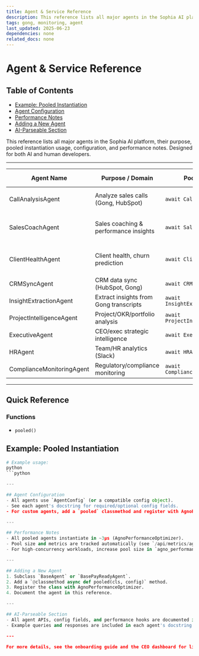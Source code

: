 ```yaml
---
title: Agent & Service Reference
description: This reference lists all major agents in the Sophia AI platform, their purpose, pooled instantiation usage, configuration, and performance notes. Designed for both AI and human developers. ---
tags: gong, monitoring, agent
last_updated: 2025-06-23
dependencies: none
related_docs: none
---
```


# Agent & Service Reference


## Table of Contents

- [Example: Pooled Instantiation](#example:-pooled-instantiation)
- [Agent Configuration](#agent-configuration)
- [Performance Notes](#performance-notes)
- [Adding a New Agent](#adding-a-new-agent)
- [AI-Parseable Section](#ai-parseable-section)

This reference lists all major agents in the Sophia AI platform, their purpose, pooled instantiation usage, configuration, and performance notes. Designed for both AI and human developers.

---

| Agent Name                | Purpose / Domain                        | Pooled Instantiation Example                | Config Object         | Performance Notes                |
|---------------------------|-----------------------------------------|---------------------------------------------|----------------------|----------------------------------|
| CallAnalysisAgent         | Analyze sales calls (Gong, HubSpot)     | `await CallAnalysisAgent.pooled(config)`    | `AgentConfig`        | Ultra-fast, pooled, <10μs         |
| SalesCoachAgent           | Sales coaching & performance insights   | `await SalesCoachAgent.pooled(config)`      | `AgentConfig`        | Pooled, <10μs, Snowflake support  |
| ClientHealthAgent         | Client health, churn prediction         | `await ClientHealthAgent.pooled(config)`    | `AgentConfig`        | Pooled, <10μs, Snowflake support  |
| CRMSyncAgent              | CRM data sync (HubSpot, Gong)           | `await CRMSyncAgent.pooled(config)`         | `AgentConfig`        | Pooled, <10μs                     |
| InsightExtractionAgent    | Extract insights from Gong transcripts  | `await InsightExtractionAgent.pooled(config)`| `AgentConfig`        | Pooled, <10μs                     |
| ProjectIntelligenceAgent  | Project/OKR/portfolio analysis         | `await ProjectIntelligenceAgent.pooled(config)`| `AgentConfig`      | Pooled, <10μs                     |
| ExecutiveAgent            | CEO/exec strategic intelligence        | `await ExecutiveAgent.pooled(config)`       | `AgentConfig`        | Pooled, <10μs                     |
| HRAgent                   | Team/HR analytics (Slack)              | `await HRAgent.pooled(config)`              | `AgentConfig`        | Pooled, <10μs                     |
| ComplianceMonitoringAgent | Regulatory/compliance monitoring       | `await ComplianceMonitoringAgent.pooled(config)`| `AgentConfig`    | Pooled, <10μs                     |

---


## Quick Reference

### Functions
- `pooled()`


## Example: Pooled Instantiation
```python
# Example usage:
python
```python

---

## Agent Configuration
- All agents use `AgentConfig` (or a compatible config object).
- See each agent's docstring for required/optional config fields.
- For custom agents, add a `pooled` classmethod and register with AgnoPerformanceOptimizer.

---

## Performance Notes
- All pooled agents instantiate in ~3μs (AgnoPerformanceOptimizer).
- Pool size and metrics are tracked automatically (see `/api/metrics/agno-performance`).
- For high-concurrency workloads, increase pool size in `agno_performance_optimizer.py` if needed.

---

## Adding a New Agent
1. Subclass `BaseAgent` or `BasePayReadyAgent`.
2. Add a `@classmethod async def pooled(cls, config)` method.
3. Register the class with AgnoPerformanceOptimizer.
4. Document the agent in this reference.

---

## AI-Parseable Section
- All agent APIs, config fields, and performance hooks are documented in a consistent, parseable format for AI coding agents.
- Example queries and responses are included in each agent's docstring and in this reference.

---

For more details, see the onboarding guide and the CEO dashboard for live agent metrics.

